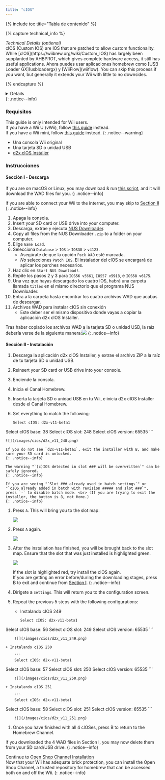 ```yaml
---
title: "cIOS"
---
```


{% include toc title="Tabla de contenido" %}

{% capture technical_info %}
<summary><em>Technical Details (optional)</em></summary>
cIOS (Custom IOS) are IOS that are patched to allow custom functionality. While [cIOS](https://wiibrew.org/wiki/Custom_IOS) has largely been supplanted by AHBPROT, which gives complete hardware access, it still has useful applications. Ahora puedes usar aplicaciones homebrew como [USB Loader GX](usbloadergx) y [WiiFlow](wiiflow). You can skip this process if you want, but generally it extends your Wii with little to no downsides.

{% endcapture %}
<details>{{ technical_info | markdownify }}</details>
{: .notice--info}

### Requisitos

This guide is only intended for Wii users. <br/> If you have a Wii U (vWii), follow [this guide](cios-vwii) instead. <br/> If you have a Wii mini, follow [this guide](cios-mini) instead.
{: .notice--warning}

* Una consola Wii original
* Una tarjeta SD o unidad USB
* [d2x cIOS Installer](/assets/files/d2x-cios-installer.zip)

### Instrucciones

#### Sección I - Descarga

If you are on macOS or Linux, you may download & run [this script](/assets/files/d2x_offline_ios.zip), and it will download the WAD files for you.
{: .notice--info}

If you are able to connect your Wii to the internet, you may skip to [Section II](cios#section-ii---installing)
{: .notice--info}

1. Apaga la consola.
1. Insert your SD card or USB drive into your computer.
1. Descarga, extrae y ejecuta [NUS Downloader](https://github.com/WiiDatabase/nusdownloader/releases/latest/download/NUSD-Mod-NUS-Fix.zip).
1. Copy all files from the NUS Downloader `.zip` to a folder on your computer.
1. Elige `Game Load`.
1. Selecciona `Database` > `IOS` > `IOS38` > `v4123`.
    + Asegúrate de que la opción `Pack WAD` esté marcada.
    + *No* selecciones `Patch IOS`. El instalador del cIOS se encargará de aplicar los parches necesarios.
1. Haz clic en `Start NUS Download!`.
1. Repite los pasos 2 y 3 para `IOS56 v5661`, `IOS57 v5918`, e `IOS58 v6175`.
1. Una vez que hayas descargado los cuatro IOS, habrá una carpeta llamada `titles` en el mismo directorio que el programa NUS Downloader.
1. Entra a la carpeta hasta encontrar los cuatro archivos WAD que acabas de descargar.
1. Archivos WAD para instalar cIOS sin conexión
    + Este deber ser el mismo dispositivo donde vayas a copiar la aplicación d2x cIOS Installer.

Tras haber copiado los archivos WAD a la tarjeta SD o unidad USB, la raíz debería verse de la siguiente manera:![](/images/cios/d2x_offline_ios.png)
{: .notice--info}

#### Sección II - Instalación

1. Descarga la aplicación d2x cIOS Installer, y extrae el archivo ZIP a la raíz de tu tarjeta SD o unidad USB.
1. Reinsert your SD card or USB drive into your console.
1. Enciende la consola.
1. Inicia el Canal Homebrew.
1. Inserta la tarjeta SD o unidad USB en tu Wii, e inicia d2x cIOS Installer desde el Canal Homebrew.
1. Set everything to match the following:

    ```
    Select cIOS: d2x-v11-beta1
Select cIOS base: 38
Select cIOS slot: 248
Select cIOS version: 65535
    ```

    ![](/images/cios/d2x_v11_248.png)

    If you do not see `d2x-v11-beta1`, exit the installer with B, and make sure your SD card is unlocked.
    {: .notice--info}

    The warning "`(c)IOS detected in slot ### will be overwritten`" can be safely ignored.
    {: .notice--info}

    If you are seeing "`Slot ### already used in batch settings`" or "`cIOS already added in batch with revision ##### and slot ###`", press `-` to disable batch mode. <br> (If you are trying to exit the installer, the button is B, not Home.)
    {: .notice--info}

1. Press `A`. This will bring you to the slot map:

    ![](/images/cios/d2x_summary.png)

1. Press `A` again.

    ![](/images/cios/d2x_installation.png)

1. After the installation has finished, you will be brought back to the slot map. Ensure that the slot that was just installed is highlighted green.

    ![](/images/cios/d2x_log.png)

    If the slot is highlighted red, try install the cIOS again. <br> If you are getting an error before/during the downloading stages, press B to exit and continue from [Section I](#section-i---downloading).
    {: .notice--info}

1. Dirígete a `Settings`. This will return you to the configuration screen.
1. Repeat the previous 5 steps with the following configurations:

    + Instalando cIOS 249

        ```
        Select cIOS: d2x-v11-beta1
Select cIOS base: 56
Select cIOS slot: 249
Select cIOS version: 65535
        ```

        ![](/images/cios/d2x_v11_249.png)

    + Instalando cIOS 250

        ```
        Select cIOS: d2x-v11-beta1
Select cIOS base: 57
Select cIOS slot: 250
Select cIOS version: 65535
        ```

        ![](/images/cios/d2x_v11_250.png)

    + Instalando cIOS 251

        ```
        Select cIOS: d2x-v11-beta1
Select cIOS base: 58
Select cIOS slot: 251
Select cIOS version: 65535
        ```

        ![](/images/cios/d2x_v11_251.png)

1. Once you have finished with all 4 cIOSes, press B to return to the Homebrew Channel.

If you downloaded the 4 WAD files in Section I, you may now delete them from your SD card/USB drive.
{: .notice--info}

Continue to [Open Shop Channel Installation](osc) <br> Now that your Wii has adequate brick protection, you can install the Open Shop Channel, a trusted repository for homebrew that can be accessed both on and off the Wii.
{: .notice--info}
